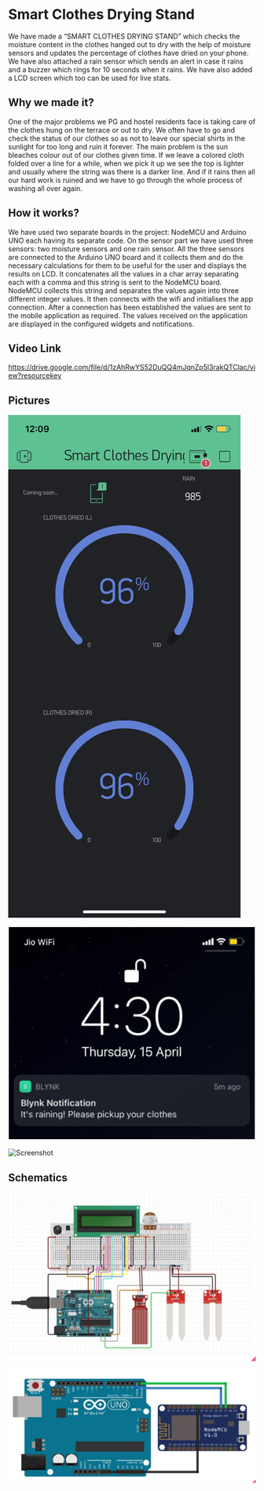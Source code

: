 # Smart Clothes Drying Stand
We have made a “SMART CLOTHES DRYING STAND” which checks the moisture content in the clothes hanged out to dry with the help of moisture sensors and updates the percentage of clothes have dried on your phone. We have also attached a rain sensor which sends an alert in case it rains and a buzzer which rings for 10 seconds when it rains. We have also added a LCD screen which too can be used for live stats.


## Why we made it?
One of the major problems we PG and hostel residents face is taking care of the clothes hung on the terrace or out to dry. We often have to go and check the status of our clothes so as not to leave our special shirts in the sunlight for too long and ruin it forever. 
The main problem is the sun bleaches colour out of our clothes given time. If we leave a colored cloth folded over a line for a while, when we pick it up we see the top is lighter and usually where the string was there is a darker line.
And if it rains then all our hard work is ruined and we have to go through the whole process of washing all over again. 

## How it works?

We have used two separate boards in the project: NodeMCU and Arduino UNO each having its separate code. On the sensor part we have used three sensors: two moisture sensors and one rain sensor.
All the three sensors are connected to the Arduino UNO board and it collects them and do the necessary calculations for them to be useful for the user and displays the results on LCD. It concatenates all the values in a char array separating each with a comma and this string is sent to the NodeMCU board.
NodeMCU collects this string and separates the values again into three different integer values. It then connects with the wifi and initialises the app connection.
After a connection has been established the values are sent to the mobile application as required. 
The values received on the application are displayed in the configured widgets and notifications.

## Video Link

https://drive.google.com/file/d/1zAhRwYS52DuQQ4mJqnZp5l3rakQTClac/view?resourcekey

## Pictures

![Screenshot](Pictures/app.png)

![Screenshot](Pictures/notification.png)

![Screenshot](Pictures/project.png)

## Schematics

![Screenshot](Pictures/schematic1.png)

![Screenshot](Pictures/schematic2.png)